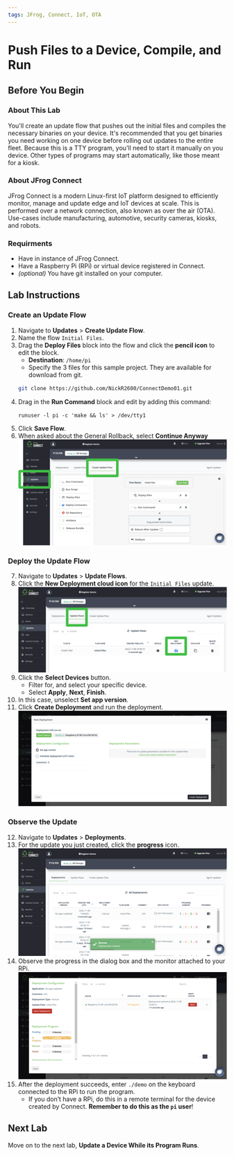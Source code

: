 ```yaml
---
tags: JFrog, Connect, IoT, OTA
---
```

# Push Files to a Device, Compile, and Run #

## Before You Begin ##

### About This Lab ###
You'll create an update flow that pushes out the initial files and compiles the necessary binaries on your device. It's recommended that you get binaries you need working on one device before rolling out updates to the entire fleet. Because this is a TTY program, you'll need to start it manually on you device. Other types of programs may start automatically, like those meant for a kiosk.

### About JFrog Connect ###
JFrog Connect is a modern Linux-first IoT platform designed to efficiently monitor, manage and update edge and IoT devices at scale. This is performed over a network connection, also known as over the air (OTA).
Use-cases include manufacturing, automotive, security cameras, kiosks, and robots.

### Requirments ###
- Have in instance of JFrog Connect.
- Have a Raspberry Pi (RPi) or virtual device registered in Connect.
- *(optional)* You have git installed on your computer.

## Lab Instructions ##
### Create an Update Flow ###
1. Navigate to **Updates** > **Create Update Flow**.
2. Name the flow `Initial Files`.
3. Drag the **Deploy Files** block into the flow and click the **pencil icon** to edit the block.
	- **Destination**: `/home/pi`
	- Specify the 3 files for this sample project. They are available for download from git.
    ````bash
    git clone https://github.com/NickR2600/ConnectDemo01.git
    ````
4. Drag in the **Run Command** block and edit by adding this command:
    ````
    runuser -l pi -c 'make && ls' > /dev/tty1
    ````
5. Click **Save Flow**.
6. When asked about the General Rollback, select **Continue Anyway**
    ![](img/UpdateFlow1.png)

### Deploy the Update Flow ###
7. Navigate to **Updates** > **Update Flows**. 
8. Click the **New Deployment cloud icon** for the `Initial Files` update.
    ![](img/Deploy1.png)
9. Click the **Select Devices** button.
	- Filter for, and select your specific device.
	- Select **Apply**, **Next**, **Finish**.
10. In this case, unselect **Set app version**.
11. Click **Create Deployment** and run the deployment.
    ![](img/Deploy2.png)

### Observe the Update ###
12. Navigate to **Updates** > **Deployments**. 
13. For the update you just created, click the **progress** icon.
    ![](img/Update1.png)
14. Observe the progress in the dialog box and the monitor attached to your RPi.
    ![](img/Update2.png)
15. After the deployment succeeds, enter `./demo` on the keyboard connected to the RPi to run the program.
	- If you don’t have a RPi, do this in a 	remote terminal for the device created by Connect. **Remember to do this as the `pi` user**!

## Next Lab ##
Move on to the next lab, **Update a Device While its Program Runs**.